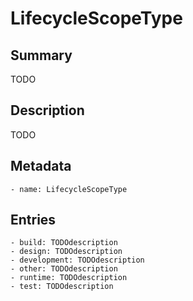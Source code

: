 <!-- Automatically generated by spec-parser v2.0.0 on 2023-12-25T20:28:21.783513+00:00 -->
<!-- SPDX-License-Identifier: Community-Spec-1.0 -->

# LifecycleScopeType

## Summary

TODO


## Description

TODO


## Metadata

    - name: LifecycleScopeType



## Entries
    - build: TODOdescription
    - design: TODOdescription
    - development: TODOdescription
    - other: TODOdescription
    - runtime: TODOdescription
    - test: TODOdescription

